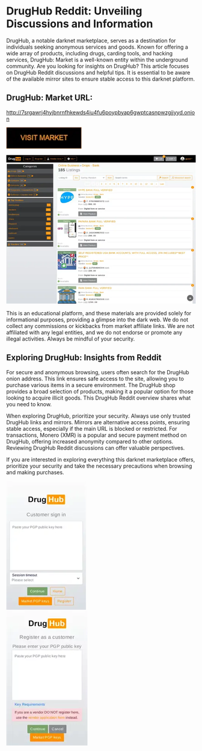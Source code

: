 # DrugHub Reddit: Unveiling Discussions and Information

DrugHub, a notable darknet marketplace, serves as a destination for individuals seeking anonymous services and goods. Known for offering a wide array of products, including drugs, carding tools, and hacking services, DrugHub: Market is a well-known entity within the underground community. Are you looking for insights on DrugHub? This article focuses on DrugHub Reddit discussions and helpful tips. It is essential to be aware of the available mirror sites to ensure stable access to this darknet platform.

## DrugHub: Market URL:

http://7srgawrj4hyjbnrnfhkewds4iu4fu6poypbyap6gwptcasnpwzgjjyyd.onion

[<img src="/icons/design.webp" width="200">](http://7srgawrj4hyjbnrnfhkewds4iu4fu6poypbyap6gwptcasnpwzgjjyyd.onion)


<a href="http://7srgawrj4hyjbnrnfhkewds4iu4fu6poypbyap6gwptcasnpwzgjjyyd.onion"><img src="/icons/basic.webp" alt="image" style="max-width: 100%;"><a>

This is an educational platform, and these materials are provided solely for informational purposes, providing a glimpse into the dark web. We do not collect any commissions or kickbacks from market affiliate links. We are not affiliated with any legal entities, and we do not endorse or promote any illegal activities. Always be mindful of your security.

## Exploring DrugHub: Insights from Reddit

For secure and anonymous browsing, users often search for the DrugHub onion address. This link ensures safe access to the site, allowing you to purchase various items in a secure environment. The DrugHub shop provides a broad selection of products, making it a popular option for those looking to acquire illicit goods. This DrugHub Reddit overview shares what you need to know.

When exploring DrugHub, prioritize your security. Always use only trusted DrugHub links and mirrors. Mirrors are alternative access points, ensuring stable access, especially if the main URL is blocked or restricted. For transactions, Monero (XMR) is a popular and secure payment method on DrugHub, offering increased anonymity compared to other options. Reviewing DrugHub Reddit discussions can offer valuable perspectives.

If you are interested in exploring everything this darknet marketplace offers, prioritize your security and take the necessary precautions when browsing and making purchases.

<a href="http://7srgawrj4hyjbnrnfhkewds4iu4fu6poypbyap6gwptcasnpwzgjjyyd.onion"><img src="/icons/white.webp" alt="image" style="max-width: 100%;"><a>  
<a href="http://7srgawrj4hyjbnrnfhkewds4iu4fu6poypbyap6gwptcasnpwzgjjyyd.onion"><img src="/icons/restore.webp" alt="image" style="max-width: 100%;"><a>